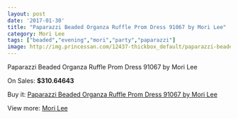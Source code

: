 ```yaml
---
layout: post
date: '2017-01-30'
title: "Paparazzi Beaded Organza Ruffle Prom Dress 91067 by Mori Lee"
category: Mori Lee
tags: ["beaded","evening","mori","party","paparazzi"]
image: http://img.princessan.com/12437-thickbox_default/paparazzi-beaded-organza-ruffle-prom-dress-91067-by-mori-lee.jpg
---
```

Paparazzi Beaded Organza Ruffle Prom Dress 91067 by Mori Lee

On Sales: **$310.64643**
<a href="https://www.princessan.com/en/mori-lee/5892-paparazzi-beaded-organza-ruffle-prom-dress-91067-by-mori-lee.html"><amp-img layout="responsive" width="600" height="600" src="//img.princessan.com/12437-thickbox_default/paparazzi-beaded-organza-ruffle-prom-dress-91067-by-mori-lee.jpg" alt="Paparazzi Beaded Organza Ruffle Prom Dress 91067 by Mori Lee 0" /></a>
<a href="https://www.princessan.com/en/mori-lee/5892-paparazzi-beaded-organza-ruffle-prom-dress-91067-by-mori-lee.html"><amp-img layout="responsive" width="600" height="600" src="//img.princessan.com/12438-thickbox_default/paparazzi-beaded-organza-ruffle-prom-dress-91067-by-mori-lee.jpg" alt="Paparazzi Beaded Organza Ruffle Prom Dress 91067 by Mori Lee 1" /></a>

Buy it: [Paparazzi Beaded Organza Ruffle Prom Dress 91067 by Mori Lee](https://www.princessan.com/en/mori-lee/5892-paparazzi-beaded-organza-ruffle-prom-dress-91067-by-mori-lee.html "Paparazzi Beaded Organza Ruffle Prom Dress 91067 by Mori Lee")

View more: [Mori Lee](https://www.princessan.com/en/46-mori-lee "Mori Lee")